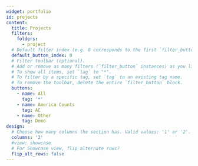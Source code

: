 ```yaml
---
widget: portfolio
id: projects
content:
  title: Projects
  filters:
    folders:
      - project
  # Default filter index (e.g. 0 corresponds to the first `filter_button` instance below).
  default_button_index: 0
  # Filter toolbar (optional).
  # Add or remove as many filters (`filter_button` instances) as you like.
  # To show all items, set `tag` to "*".
  # To filter by a specific tag, set `tag` to an existing tag name.
  # To remove the toolbar, delete the entire `filter_button` block.
  buttons:
    - name: All
      tag: '*'
    - name: America Counts
      tag: AC
    - name: Other
      tag: Demo
design:
  # Choose how many columns the section has. Valid values: '1' or '2'.
  columns: '2'
  #view: showcase
  # For Showcase view, flip alternate rows?
  flip_alt_rows: false
---
```

